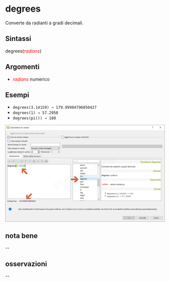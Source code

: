 # degrees

Converte da radianti a gradi decimali.

## Sintassi

degrees(_<span style="color:red;">radians</span>_)

## Argomenti

* _<span style="color:red;">radians</span>_ numerico

## Esempi

* `degrees(3.14159) → 179.99984796050427`
* `degrees(1) → 57.2958`
* `degrees(pi()) → 180`

![](/img/matematica/degrees/degrees1.png)

## nota bene

--

## osservazioni

--
